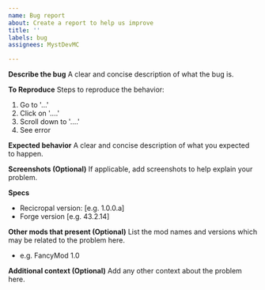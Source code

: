 ```yaml
---
name: Bug report
about: Create a report to help us improve
title: ''
labels: bug
assignees: MystDevMC

---
```


**Describe the bug**
A clear and concise description of what the bug is.

**To Reproduce**
Steps to reproduce the behavior:
1. Go to '...'
2. Click on '....'
3. Scroll down to '....'
4. See error

**Expected behavior**
A clear and concise description of what you expected to happen.

**Screenshots (Optional)**
If applicable, add screenshots to help explain your problem.

**Specs**
 - Recicropal version: [e.g. 1.0.0.a]
 - Forge version [e.g. 43.2.14]

**Other mods that present (Optional)**
List the mod names and versions which may be related to the problem here.
- e.g. FancyMod 1.0

**Additional context (Optional)**
Add any other context about the problem here.
